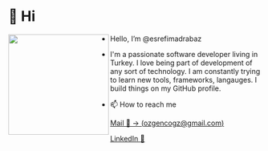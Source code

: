 # 👋 Hi

<img width=200 align="left" src="https://user-images.githubusercontent.com/49105196/159004387-e9863b66-a402-4129-a8f1-6e9cfadf5363.png" />

- Hello, I’m @esrefimadrabaz
- I'm a passionate software developer living in Turkey. I love being part of development of any sort of technology. I am constantly trying to learn new tools, frameworks, langauges. I build things on my GitHub profile. 


- 📫 How to reach me 

 [Mail 📧 -> (ozgencogz@gmail.com)](mailto:ozgencogz@gmail.com)
 
 [LinkedIn 🔗](https://www.linkedin.com/in/ogz-ozgenc/)



<!---
esrefimadrabaz/esrefimadrabaz is a ✨ special ✨ repository because its `README.md` (this file) appears on your GitHub profile.
You can click the Preview link to take a look at your changes.
--->


